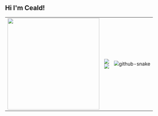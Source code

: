 ## Hi I'm Ceald!  

<table>
  <tr>
    <td><img src="https://media0.giphy.com/media/v1.Y2lkPTc5MGI3NjExc2N6cTMzcHc2Z2Z5cmE1ajQ3eXpqZGhkZTN6ZzJndG5pbm8zeDJjZCZlcD12MV9pbnRlcm5hbF9naWZfYnlfaWQmY3Q9Zw/PApUlVfEFmZAQ/giphy.gif" width="300"/></td>
    <td>
      <img src="https://github-readme-stats.vercel.app/api?username=ceald1&show_icons=true&theme=radical"/>
      <br/>
      <a href="https://github.com/anuraghazra/github-readme-stats">
        <img src="https://github-readme-stats.vercel.app/api/top-langs/?username=ceald1&theme=radical&show_icons=true"/>
      </a>
    </td>
    <td><picture>
  <source media="(prefers-color-scheme: dark)" srcset="github-snake-dark.svg" />
  <source media="(prefers-color-scheme: light)" srcset="github-snake.svg" />
  <img alt="github-snake" src="https://github.com/Ceald1/ceald1/blob/output/github-snake.svg" />
</picture></td>
  </tr>
</table>

